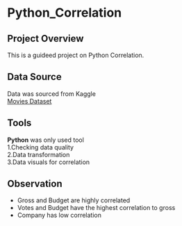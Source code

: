 # Python_Correlation
## Project Overview  
This is a guideed project on Python Correlation.  
## Data Source 
Data was sourced from Kaggle  
[Movies Dataset](https://www.kaggle.com/datasets/danielgrijalvas/movies)
## Tools  
**Python** was only used tool  
1.Checking data quality  
2.Data transformation  
3.Data visuals for correlation  
## Observation  
* Gross and Budget are highly correlated
* Votes and Budget have the highest correlation to gross
* Company has low correlation 

